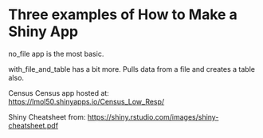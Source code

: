 # Three examples of How to Make a Shiny App

no_file app is the most basic.

with_file_and_table has a bit more. Pulls data from a file and creates a table also.

Census
Census app hosted at: https://lmol50.shinyapps.io/Census_Low_Resp/

Shiny Cheatsheet from: https://shiny.rstudio.com/images/shiny-cheatsheet.pdf
